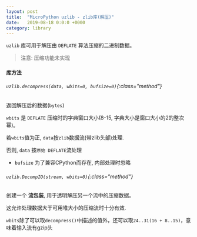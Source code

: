 ```yaml
---
layout: post
title:  "MicroPython uzlib - zlib库(解压)"
date:   2019-08-18 0:0:0 +0000
category: library
---
```


`uzlib` 库可用于解压由 `DEFLATE` 算法压缩的二进制数据。

> 注意: 压缩功能未实现


#### 库方法

###### `uzlib.decompress(data, wbits=0, bufsize=0)`{:class="method"}

返回解压后的数据(`bytes`)

`wbits` 是 `DEFLATE` 压缩时的字典窗口大小(8-15, 字典大小是窗口大小的2的整次幂)。

若`wbits`值为正, `data`按`zlib`数据流(带zlib头部)处理. 

否则, `data` 按`原始 DEFLATE`流处理

- `bufsize` 为了兼容CPython而存在, 内部处理时忽略

###### `uzlib.DecompIO(stream, wbits=0)`{:class="method"}

创建一个 __流包装__, 用于透明解压另一个流中的压缩数据。

这允许处理数据大于可用堆大小的压缩流时十分有效.

`wbits`除了可以取`decompress()`中描述的值外，还可以取`24..31(16 + 8..15)`，意味着输入流有gzip头
<br><br><br>